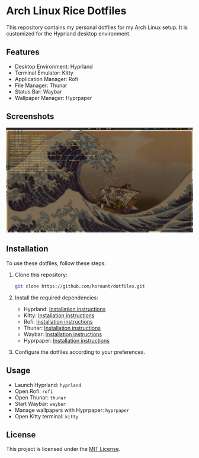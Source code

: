 # Arch Linux Rice Dotfiles

This repository contains my personal dotfiles for my Arch Linux setup. It is customized for the Hyprland desktop environment.

## Features

- Desktop Environment: Hyprland
- Terminal Emulator: Kitty
- Application Manager: Rofi
- File Manager: Thunar
- Status Bar: Waybar
- Wallpaper Manager: Hyprpaper

## Screenshots

![Screenshot 1](assets/full_one.png)

## Installation

To use these dotfiles, follow these steps:

1. Clone this repository:

   ```bash
   git clone https://github.com/horaunt/dotfiles.git
   ```

2. Install the required dependencies:

   - Hyprland: [Installation instructions](https://hyprland.com/installation)
   - Kitty: [Installation instructions](https://sw.kovidgoyal.net/kitty/#installation)
   - Rofi: [Installation instructions](https://github.com/davatorium/rofi#installation)
   - Thunar: [Installation instructions](https://docs.xfce.org/xfce/thunar/start)
   - Waybar: [Installation instructions](https://github.com/Alexays/Waybar#installation)
   - Hyprpaper: [Installation instructions](https://github.com/hyprwave/hyprpaper#installation)

3. Configure the dotfiles according to your preferences.

## Usage

- Launch Hyprland: `hyprland`
- Open Rofi: `rofi`
- Open Thunar: `thunar`
- Start Waybar: `waybar`
- Manage wallpapers with Hyprpaper: `hyprpaper`
- Open Kitty terminal: `kitty`

## License

This project is licensed under the [MIT License](LICENSE).
